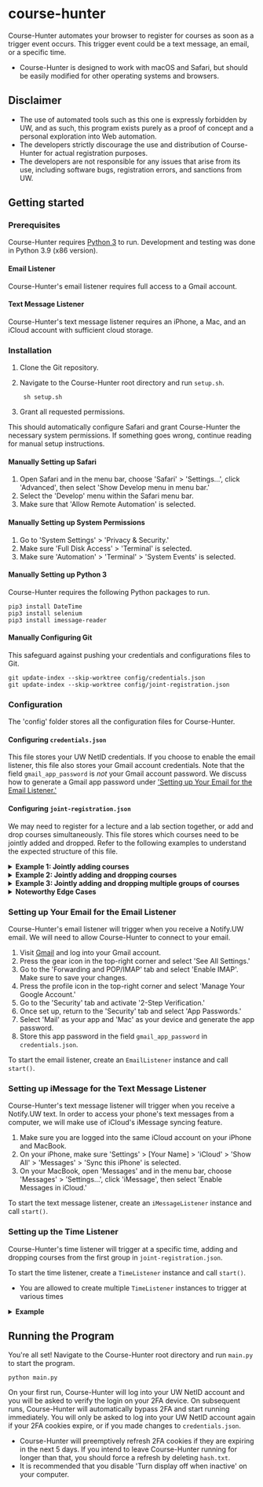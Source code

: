 # course-hunter

Course-Hunter automates your browser to register for courses as soon as a trigger event occurs. This trigger
event could be a text message, an email, or a specific time.
* Course-Hunter is designed to work with macOS and Safari, but should be easily modified for other operating systems
  and browsers.


## Disclaimer
* The use of automated tools such as this one is expressly forbidden by UW, and as such, this program exists
  purely as a proof of concept and a personal exploration into Web automation.
* The developers strictly discourage the use and distribution of Course-Hunter for actual registration purposes.
* The developers are not responsible for any issues that arise from its use, including software bugs, registration
  errors, and sanctions from UW.



## Getting started

### Prerequisites

Course-Hunter requires [Python 3](https://www.python.org/downloads/) to run. Development and testing was done
in Python 3.9 (x86 version).

#### Email Listener

Course-Hunter's email listener requires full access to a Gmail account.

#### Text Message Listener

Course-Hunter's text message listener requires an iPhone, a Mac, and an iCloud account with sufficient cloud storage.


### Installation

1. Clone the Git repository.
2. Navigate to the Course-Hunter root directory and run `setup.sh`.

        sh setup.sh

3. Grant all requested permissions.

This should automatically configure Safari and grant Course-Hunter the necessary system permissions. If something
goes wrong, continue reading for manual setup instructions.

#### Manually Setting up Safari

1. Open Safari and in the menu bar, choose 'Safari' > 'Settings…', click 'Advanced', then select
   'Show Develop menu in menu bar.'
2. Select the 'Develop' menu within the Safari menu bar.
3. Make sure that 'Allow Remote Automation' is selected.

#### Manually Setting up System Permissions

1. Go to 'System Settings' > 'Privacy & Security.'
2. Make sure 'Full Disk Access' > 'Terminal' is selected.
3. Make sure 'Automation' > 'Terminal' > 'System Events' is selected.

#### Manually Setting up Python 3

Course-Hunter requires the following Python packages to run.

```
pip3 install DateTime
pip3 install selenium
pip3 install imessage-reader
```

#### Manually Configuring Git

This safeguard against pushing your credentials and configurations files to Git.

```
git update-index --skip-worktree config/credentials.json
git update-index --skip-worktree config/joint-registration.json
```


### Configuration

The 'config' folder stores all the configuration files for Course-Hunter.

#### Configuring `credentials.json`

This file stores your UW NetID credentials. If you choose to enable the email listener, this file also stores your
Gmail account credentials. Note that the field `gmail_app_password` is _not_ your Gmail account password. We
discuss how to generate a Gmail app password under ['Setting up Your Email for the Email Listener.'](#setup-email)

#### Configuring `joint-registration.json`

We may need to register for a lecture and a lab section together, or add and drop courses simultaneously. This file
stores which courses need to be jointly added and dropped. Refer to the following examples to understand the expected
structure of this file.

<details>
  <summary><h4 style="display: inline">Example 1: Jointly adding courses</h4></summary>

    {
      "data": [
        {
          "add": ["10000", "11000"],
          "drop": []
        }
      ]
    }

When Course-Hunter detects that _either_ course is available, it will register for _both_ courses.
</details>

<details>
  <summary><h4 style="display: inline">Example 2: Jointly adding and dropping courses</h4></summary>

    {
      "data": [
        {
          "add": ["10000"],
          "drop": ["11000"]
        }
      ]
    }

When Course-Hunter detects that SLN: 10000 is available, it will add SLN: 10000 and drop SLN: 11000
simultaneously. If Course-Hunter fails to register for SLN: 10000, then it will not drop SLN: 11000.
</details>

<details>
  <summary><h4 style="display: inline">Example 3: Jointly adding and dropping multiple groups of courses</h4></summary>

    {
      "data": [
        {
          "add": ["10000", "11000"],
          "drop": ["12000"]
        },
        {
          "add": ["20000"],
          "drop": ["21000", "22000"]
        }
      ]
    }

When Course-Hunter detects that either SLN: 10000 or 11000 is available, it will add SLNs: 10000 and
11000 and drop SLN: 12000 simultaneously. It will _not_ add or drop anything from the other group.
</details>

<details>
  <summary><h4 style="display: inline">Noteworthy Edge Cases</h4></summary>

  * You are allowed to specify the same add SLN code in multiple groups. When Course-Hunter detects that this course is
    available, it will only consider the first group that contains this add SLN code.
  * If you specify a drop SLN code for a class you are not registered for, Course-Hunter will ignore the drop SLN code and
    proceed as usual.
</details>

### <span id="setup-email">Setting up Your Email for the Email Listener</span>

Course-Hunter's email listener will trigger when you receive a Notify.UW email. We will need to allow Course-Hunter to
connect to your email.

1. Visit [Gmail](https://mail.google.com/) and log into your Gmail account.
2. Press the gear icon in the top-right corner and select 'See All Settings.'
3. Go to the 'Forwarding and POP/IMAP' tab and select 'Enable IMAP'. Make sure to save your changes.
4. Press the profile icon in the top-right corner and select 'Manage Your Google Account.'
5. Go to the 'Security' tab and activate '2-Step Verification.'
6. Once set up, return to the 'Security' tab and select 'App Passwords.'
7. Select 'Mail' as your app and 'Mac' as your device and generate the app password.
8. Store this app password in the field `gmail_app_password` in `credentials.json`.

To start the email listener, create an `EmailListener` instance and call `start()`.


### Setting up iMessage for the Text Message Listener

Course-Hunter's text message listener will trigger when you receive a Notify.UW text. In order to access your
phone's text messages from a computer, we will make use of iCloud's iMessage syncing feature.

1. Make sure you are logged into the same iCloud account on your iPhone and MacBook.
2. On your iPhone, make sure 'Settings' > [Your Name] > 'iCloud' > 'Show All' > 'Messages' > 'Sync this iPhone'
   is selected.
3. On your MacBook, open 'Messages' and in the menu bar, choose 'Messages' > 'Settings…', click 'iMessage', then select
   'Enable Messages in iCloud.'

To start the text message listener, create an `iMessageListener` instance and call `start()`.


### Setting up the Time Listener

Course-Hunter's time listener will trigger at a specific time, adding and dropping courses from the first group in
`joint-registration.json`.

To start the time listener, create a `TimeListener` instance and call `start()`.
* You are allowed to create multiple `TimeListener` instances to trigger at various times

<details>
  <summary><h4 style="display: inline">Example</h4></summary>

    {
      "data": [
        {
          "add": ["10000", "11000"],
          "drop": []
        },
        {
          "add": ["20000", "21000"],
          "drop": ["22000"]
        }
      ]
    }

At the specified time, Course-Hunter will register for SLNs: 10000 and 11000. It will _not_ add or drop anything
from the other group.
</details>



## Running the Program

You're all set! Navigate to the Course-Hunter root directory and run `main.py` to start the program.

    python main.py

On your first run, Course-Hunter will log into your UW NetID account and you will be asked to verify the login on your
2FA device. On subsequent runs, Course-Hunter will automatically bypass 2FA and start running immediately. You will
only be asked to log into your UW NetID account again if your 2FA cookies expire, or if you made changes to
`credentials.json`.
* Course-Hunter will preemptively refresh 2FA cookies if they are expiring in the next 5 days. If you intend to leave
  Course-Hunter running for longer than that, you should force a refresh by deleting `hash.txt`.
* It is recommended that you disable 'Turn display off when inactive' on your computer.